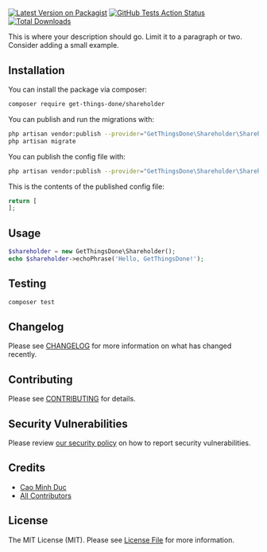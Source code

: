 # 

[![Latest Version on Packagist](https://img.shields.io/packagist/v/get-things-done/shareholder.svg?style=flat-square)](https://packagist.org/packages/get-things-done/shareholder)
[![GitHub Tests Action Status](https://img.shields.io/github/workflow/status/get-things-done/shareholder/run-tests?label=tests)](https://github.com/get-things-done/shareholder/actions?query=workflow%3Arun-tests+branch%3Amaster)
[![Total Downloads](https://img.shields.io/packagist/dt/get-things-done/shareholder.svg?style=flat-square)](https://packagist.org/packages/get-things-done/shareholder)


This is where your description should go. Limit it to a paragraph or two. Consider adding a small example.


## Installation

You can install the package via composer:

```bash
composer require get-things-done/shareholder
```

You can publish and run the migrations with:

```bash
php artisan vendor:publish --provider="GetThingsDone\Shareholder\ShareholderServiceProvider" --tag="migrations"
php artisan migrate
```

You can publish the config file with:
```bash
php artisan vendor:publish --provider="GetThingsDone\Shareholder\ShareholderServiceProvider" --tag="config"
```

This is the contents of the published config file:

```php
return [
];
```

## Usage

``` php
$shareholder = new GetThingsDone\Shareholder();
echo $shareholder->echoPhrase('Hello, GetThingsDone!');
```

## Testing

``` bash
composer test
```

## Changelog

Please see [CHANGELOG](CHANGELOG.md) for more information on what has changed recently.

## Contributing

Please see [CONTRIBUTING](.github/CONTRIBUTING.md) for details.

## Security Vulnerabilities

Please review [our security policy](../../security/policy) on how to report security vulnerabilities.

## Credits

- [Cao Minh Duc](https://github.com/cao-minh-duc)
- [All Contributors](../../contributors)

## License

The MIT License (MIT). Please see [License File](LICENSE.md) for more information.
